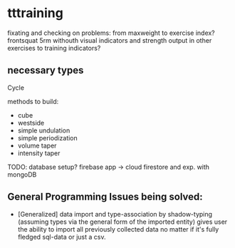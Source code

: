 # tttraining
fixating and checking on problems:
from maxweight to exercise index?
frontsquat 5rm withouth visual indicators and strength output in other exercises to training indicators?

## necessary types

Cycle

methods to build:
* cube
* westside
* simple undulation
* simple periodization
* volume taper
* intensity taper

TODO:
database setup? firebase app -> cloud firestore and exp. with mongoDB

## General Programming Issues being solved:
- [Generalized] data import and type-association by shadow-typing (assuming types via the general form of the imported entity) gives user the ability to import all previously collected data no matter if it's fully fledged sql-data or just a csv.
